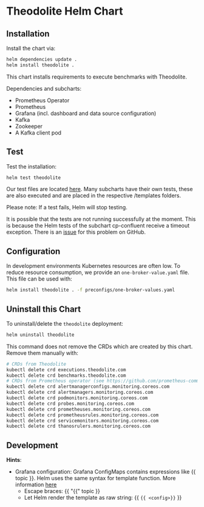 # Theodolite Helm Chart

## Installation

Install the chart via:

```sh
helm dependencies update .
helm install theodolite .
```

This chart installs requirements to execute benchmarks with Theodolite.

Dependencies and subcharts:

- Prometheus Operator
- Prometheus
- Grafana (incl. dashboard and data source configuration)
- Kafka
- Zookeeper
- A Kafka client pod

## Test

Test the installation:

```sh
helm test theodolite
```

Our test files are located [here](templates/../../theodolite-chart/templates/tests). Many subcharts have their own tests, these are also executed and are placed in the respective /templates folders. 

Please note: If a test fails, Helm will stop testing.

It is possible that the tests are not running successfully at the moment. This is because the Helm tests of the subchart cp-confluent receive a timeout exception. There is an [issue](https://github.com/confluentinc/cp-helm-charts/issues/318) for this problem on GitHub.

## Configuration

In development environments Kubernetes resources are often low. To reduce resource consumption, we provide an `one-broker-value.yaml` file. This file can be used with:

```sh
helm install theodolite . -f preconfigs/one-broker-values.yaml
```

## Uninstall this Chart

To uninstall/delete the `theodolite` deployment:

```sh
helm uninstall theodolite
```

This command does not remove the CRDs which are created by this chart. Remove them manually with:

```sh
# CRDs from Theodolite
kubectl delete crd executions.theodolite.com
kubectl delete crd benchmarks.theodolite.com
# CRDs from Prometheus operator (see https://github.com/prometheus-community/helm-charts/tree/main/charts/kube-prometheus-stack#uninstall-chart)
kubectl delete crd alertmanagerconfigs.monitoring.coreos.com
kubectl delete crd alertmanagers.monitoring.coreos.com
kubectl delete crd podmonitors.monitoring.coreos.com
kubectl delete crd probes.monitoring.coreos.com
kubectl delete crd prometheuses.monitoring.coreos.com
kubectl delete crd prometheusrules.monitoring.coreos.com
kubectl delete crd servicemonitors.monitoring.coreos.com
kubectl delete crd thanosrulers.monitoring.coreos.com
```

## Development

**Hints**:

- Grafana configuration: Grafana ConfigMaps contains expressions like {{ topic }}. Helm uses the same syntax for template function. More information [here](https://github.com/helm/helm/issues/2798)
  - Escape braces: {{ "{{" topic }}
  - Let Helm render the template as raw string: {{ `{{ <config>}}` }}
  